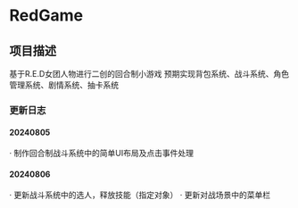 # RedGame
## 项目描述
基于R.E.D女团人物进行二创的回合制小游戏
预期实现背包系统、战斗系统、角色管理系统、剧情系统、抽卡系统

### 更新日志
#### 20240805
· 制作回合制战斗系统中的简单UI布局及点击事件处理

#### 20240806
· 更新战斗系统中的选人，释放技能（指定对象）
· 更新对战场景中的菜单栏